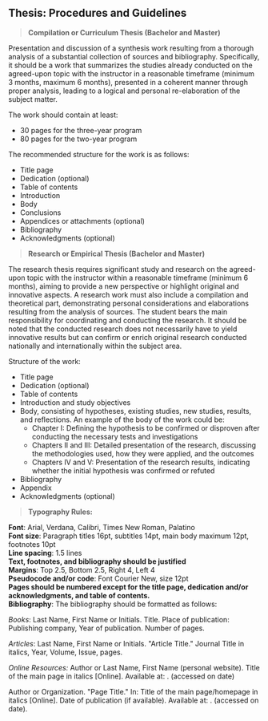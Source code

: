## **Thesis: Procedures and Guidelines**  


> **Compilation or Curriculum Thesis (Bachelor and Master)**  

Presentation and discussion of a synthesis work resulting from a thorough analysis of a substantial collection of sources and bibliography. Specifically, it should be a work that summarizes the studies already conducted on the agreed-upon topic with the instructor in a reasonable timeframe (minimum 3 months, maximum 6 months), presented in a coherent manner through proper analysis, leading to a logical and personal re-elaboration of the subject matter.

The work should contain at least:  
- 30 pages for the three-year program
- 80 pages for the two-year program

The recommended structure for the work is as follows:  
- Title page
- Dedication (optional)
- Table of contents
- Introduction
- Body
- Conclusions
- Appendices or attachments (optional)
- Bibliography
- Acknowledgments (optional)

> **Research or Empirical Thesis (Bachelor and Master)**  

The research thesis requires significant study and research on the agreed-upon topic with the instructor within a reasonable timeframe (minimum 6 months), aiming to provide a new perspective or highlight original and innovative aspects. A research work must also include a compilation and theoretical part, demonstrating personal considerations and elaborations resulting from the analysis of sources. The student bears the main responsibility for coordinating and conducting the research. It should be noted that the conducted research does not necessarily have to yield innovative results but can confirm or enrich original research conducted nationally and internationally within the subject area.

Structure of the work:  
- Title page
- Dedication (optional)
- Table of contents
- Introduction and study objectives
- Body, consisting of hypotheses, existing studies, new studies, results, and reflections. An example of the body of the work could be:  
   - Chapter I: Defining the hypothesis to be confirmed or disproven after conducting the necessary tests and investigations  
   - Chapters II and III: Detailed presentation of the research, discussing the methodologies used, how they were applied, and the outcomes  
   - Chapters IV and V: Presentation of the research results, indicating whether the initial hypothesis was confirmed or refuted  
 - Bibliography
 - Appendix
 - Acknowledgments (optional)

>**Typography Rules:**  

**Font**: Arial, Verdana, Calibri, Times New Roman, Palatino  
**Font size**: Paragraph titles 16pt, subtitles 14pt, main body maximum 12pt, footnotes 10pt  
**Line spacing**: 1.5 lines  
**Text, footnotes, and bibliography should be justified**  
**Margins**: Top 2.5, Bottom 2.5, Right 4, Left 4  
**Pseudocode and/or code**: Font Courier New, size 12pt  
**Pages should be numbered except for the title page, dedication and/or acknowledgments, and table of contents.**  
**Bibliography**: The bibliography should be formatted as follows:

*Books*:
Last Name, First Name or Initials. Title. Place of publication: Publishing company, Year of publication. Number of pages.

*Articles*:
Last Name, First Name or Initials. "Article Title." Journal Title in italics, Year, Volume, Issue, pages.

*Online Resources:*
Author or Last Name, First Name (personal website). Title of the main page in italics [Online]. Available at: <URL>. (accessed on date)  

Author or Organization. "Page Title." In: Title of the main page/homepage in italics [Online]. Date of publication (if available). Available at: <URL>. (accessed on date).
